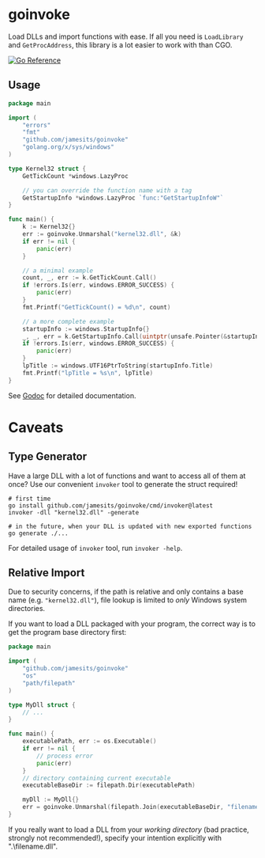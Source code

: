 # goinvoke

Load DLLs and import functions with ease. If all you need is `LoadLibrary` and `GetProcAddress`, this library is a lot easier to work with than CGO.

[![Go Reference](https://pkg.go.dev/badge/github.com/jamesits/goinvoke.svg)](https://pkg.go.dev/github.com/jamesits/goinvoke)

## Usage

```go
package main

import (
	"errors"
	"fmt"
	"github.com/jamesits/goinvoke"
	"golang.org/x/sys/windows"
)

type Kernel32 struct {
	GetTickCount *windows.LazyProc

	// you can override the function name with a tag
	GetStartupInfo *windows.LazyProc `func:"GetStartupInfoW"`
}

func main() {
	k := Kernel32{}
	err := goinvoke.Unmarshal("kernel32.dll", &k)
	if err != nil {
		panic(err)
	}

	// a minimal example
	count, _, err := k.GetTickCount.Call()
	if !errors.Is(err, windows.ERROR_SUCCESS) {
		panic(err)
	}
	fmt.Printf("GetTickCount() = %d\n", count)

	// a more complete example
	startupInfo := windows.StartupInfo{}
	_, _, err = k.GetStartupInfo.Call(uintptr(unsafe.Pointer(&startupInfo)))
	if !errors.Is(err, windows.ERROR_SUCCESS) {
		panic(err)
	}
	lpTitle := windows.UTF16PtrToString(startupInfo.Title)
	fmt.Printf("lpTitle = %s\n", lpTitle)
}

```

See [Godoc](https://pkg.go.dev/github.com/jamesits/goinvoke) for detailed documentation.

# Caveats

## Type Generator

Have a large DLL with a lot of functions and want to access all of them at once? Use our convenient `invoker` tool to
generate the struct required!

```shell
# first time
go install github.com/jamesits/goinvoke/cmd/invoker@latest
invoker -dll "kernel32.dll" -generate

# in the future, when your DLL is updated with new exported functions
go generate ./...
```

For detailed usage of `invoker` tool, run `invoker -help`.

## Relative Import

Due to security concerns, if the path is relative and only contains a base name (e.g. `"kernel32.dll"`), file lookup
is limited to *only* Windows system directories. 

If you want to load a DLL packaged with your program, the correct way is to get the program base directory first:
```go
package main

import (
	"github.com/jamesits/goinvoke"
	"os"
	"path/filepath"
)

type MyDll struct {
	// ...
}

func main() {
	executablePath, err := os.Executable()
	if err != nil {
		// process error
		panic(err)
	}
	// directory containing current executable
	executableBaseDir := filepath.Dir(executablePath) 

	myDll := MyDll{}
	err = goinvoke.Unmarshal(filepath.Join(executableBaseDir, "filename.dll"), &myDll)
}
```

If you really want to load a DLL from your *working directory* (bad practice, strongly not recommended!), specify your 
intention explicitly with ".\\filename.dll".
